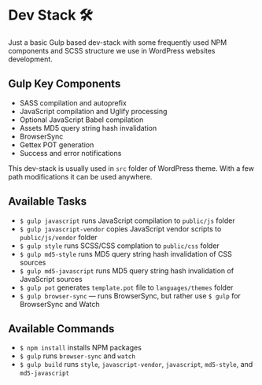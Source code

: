 # Dev Stack 🛠
Just a basic Gulp based dev-stack with some frequently used NPM components and SCSS structure we use in WordPress websites development.

## Gulp Key Components
- SASS compilation and autoprefix
- JavaScript compilation and Uglify processing
- Optional JavaScript Babel compilation
- Assets MD5 query string hash invalidation
- BrowserSync
- Gettex POT generation
- Success and error notifications

This dev-stack is usually used in `src` folder of WordPress theme. With a few path modifications it can be used anywhere.

## Available Tasks
- `$ gulp javascript` runs JavaScript compilation to `public/js` folder
- `$ gulp javascript-vendor` copies JavaScript vendor scripts to `public/js/vendor` folder
- `$ gulp style` runs SCSS/CSS complation to `public/css` folder
- `$ gulp md5-style` runs MD5 query string hash invalidation of CSS sources
- `$ gulp md5-javascript` runs MD5 query string hash invalidation of JavaScript sources
- `$ gulp pot` generates `template.pot` file to `languages/themes` folder
- `$ gulp browser-sync` — runs BrowserSync, but rather use `$ gulp` for BrowserSync and Watch

## Available Commands
- `$ npm install` installs NPM packages
- `$ gulp` runs `browser-sync` and `watch`
- `$ gulp build` runs `style`, `javascript-vendor`, `javascript`, `md5-style`, and `md5-javascript`
